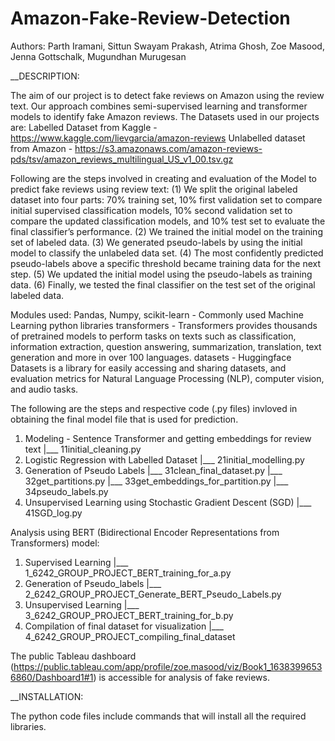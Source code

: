 # Amazon-Fake-Review-Detection

Authors: Parth Iramani, Sittun Swayam Prakash, Atrima Ghosh, Zoe Masood, Jenna Gottschalk, Mugundhan Murugesan

__DESCRIPTION:

The aim of our project is to detect fake reviews on Amazon using the review text. Our approach combines semi-supervised learning and transformer models to identify fake Amazon reviews.
The Datasets used in our projects are:
Labelled Dataset from Kaggle - https://www.kaggle.com/lievgarcia/amazon-reviews
Unlabelled dataset from Amazon - https://s3.amazonaws.com/amazon-reviews-pds/tsv/amazon_reviews_multilingual_US_v1_00.tsv.gz

Following are the steps involved in creating and evaluation of the Model to predict fake reviews using review text:
(1) We split the original labeled dataset into four parts: 70% training set, 10% first validation set to compare initial supervised classification models, 10% second validation set to compare the updated classification models, and 10% test set to evaluate the final classifier’s performance. 
(2) We trained the initial model on the training set of labeled data. 
(3) We generated pseudo-labels by using the initial model to classify the unlabeled data set. 
(4) The most confidently predicted pseudo-labels above a specific threshold became training data for the next step. 
(5) We updated the initial model using the pseudo-labels as training data. 
(6) Finally, we tested the final classifier on the test set of the original labeled data. 

Modules used:
Pandas, Numpy, scikit-learn - Commonly used Machine Learning python libraries
transformers - Transformers provides thousands of pretrained models to perform tasks on texts such as classification, information extraction, question answering, summarization, translation, text generation and more in over 100 languages.
datasets - Huggingface Datasets is a library for easily accessing and sharing datasets, and evaluation metrics for Natural Language Processing (NLP), computer vision, and audio tasks.

The following are the steps and respective code (.py files) invloved in obtaining the final model file that is used for prediction.
1. Modeling - Sentence Transformer and getting embeddings for review text
	|___ 11initial_cleaning.py
2. Logistic Regression with Labelled Dataset
	|___ 21initial_modelling.py
3. Generation of Pseudo Labels
	|___ 31clean_final_dataset.py
	|___ 32get_partitions.py
	|___ 33get_embeddings_for_partition.py
	|___ 34pseudo_labels.py
4. Unsupervised Learning using Stochastic Gradient Descent (SGD)
	|___ 41SGD_log.py

Analysis using BERT (Bidirectional Encoder Representations from Transformers) model:
1. Supervised Learning
	|___ 1_6242_GROUP_PROJECT_BERT_training_for_a.py
2. Generation of Pseudo_labels
	|___ 2_6242_GROUP_PROJECT_Generate_BERT_Pseudo_Labels.py
3. Unsupervised Learning
	|___ 3_6242_GROUP_PROJECT_BERT_training_for_b.py
4. Compilation of final dataset for visualization
	|___ 4_6242_GROUP_PROJECT_compiling_final_dataset


The public Tableau dashboard (https://public.tableau.com/app/profile/zoe.masood/viz/Book1_16383996536860/Dashboard1#1) is accessible for analysis of fake reviews. 


__INSTALLATION:

The python code files include commands that will install all the required libraries.


